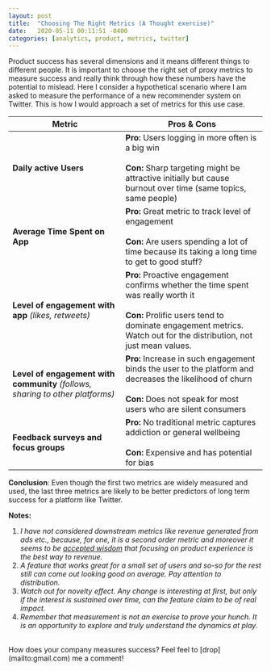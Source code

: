 ```yaml
---
layout: post
title:  "Choosing The Right Metrics (A Thought exercise)"
date:   2020-05-11 00:11:51 -0400
categories: [analytics, product, metrics, twitter]
---
```


Product success has several dimensions and it means different things to different people. It is important to choose the right set of proxy metrics to measure success and really think through how these numbers have the potential to mislead. Here I consider a hypothetical scenario where I am asked to measure the performance of a new recommender system on Twitter. This is how I would approach a set of metrics for this use case.
<!--more-->

|**Metric**|**Pros & Cons**|
|----------|----------------|
| <b>Daily active Users</b> | **Pro:** Users logging in more often is a big win <br><br> **Con:** Sharp targeting might be attractive initially  but cause burnout over time (same topics, same people)|
|**Average Time Spent on App**| **Pro:** Great metric to track level of engagement <br><br> **Con:** Are users spending a lot of time because its taking  a long  time to get to good stuff? |
| **Level of engagement with app**  _(likes, retweets)_  | **Pro:** Proactive engagement confirms whether the time spent was really worth it  <br><br> **Con:** Prolific users tend to dominate engagement metrics. Watch out for the distribution, not just mean values. |
| **Level of engagement with community**  _(follows, sharing to other platforms)_ | **Pro:** Increase in such engagement binds the user to the platform and decreases the likelihood of churn <br><br> **Con:**  Does not speak for most users who are silent consumers |
| **Feedback surveys and focus groups** | **Pro:** No traditional metric captures addiction or general wellbeing <br><br>  **Con:** Expensive and has potential for bias|

**Conclusion**: Even though the first two metrics are widely measured and used, the last three metrics are likely to be better predictors of long term success for a platform like Twitter.

**Notes:**

1. _I have not considered downstream metrics like revenue generated from ads etc., because, for one, it is a second order metric and moreover it seems to be [accepted wisdom](https://youtu.be/raIUQP71SBU?t=586) that focusing on product experience is the best way to revenue._
2. _A feature that works great for a small set of users and so-so for the rest still can come out looking good on average. Pay attention to distribution._
3. _Watch out for novelty effect. Any change is interesting at first, but only if the interest is sustained over time, can the feature claim to be of real impact._
4. _Remember that measurement is not an exercise to prove your hunch. It is an opportunity to explore and truly understand the dynamics at play._
<br>
How does your company measures success? Feel feel to [drop](mailto:gmail.com) me a comment!
